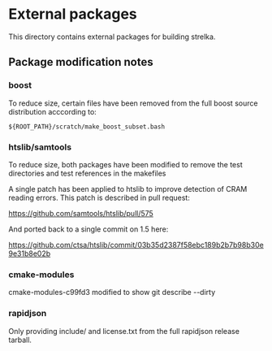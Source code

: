 # External packages

This directory contains external packages for building strelka.

## Package modification notes

### boost

To reduce size, certain files have been removed from the
full boost source distribution acccording to:

    ${ROOT_PATH}/scratch/make_boost_subset.bash

### htslib/samtools

To reduce size, both packages have been modified to remove the test
directories and test references in the makefiles

A single patch has been applied to htslib to improve detection of CRAM
reading errors. This patch is described in pull request:

https://github.com/samtools/htslib/pull/575

And ported back to a single commit on 1.5 here:

https://github.com/ctsa/htslib/commit/03b35d2387f58ebc189b2b7b98b30e9e31b8e02b


### cmake-modules

cmake-modules-c99fd3 modified to show git describe --dirty

### rapidjson

Only providing include/ and license.txt from the full rapidjson release tarball.

